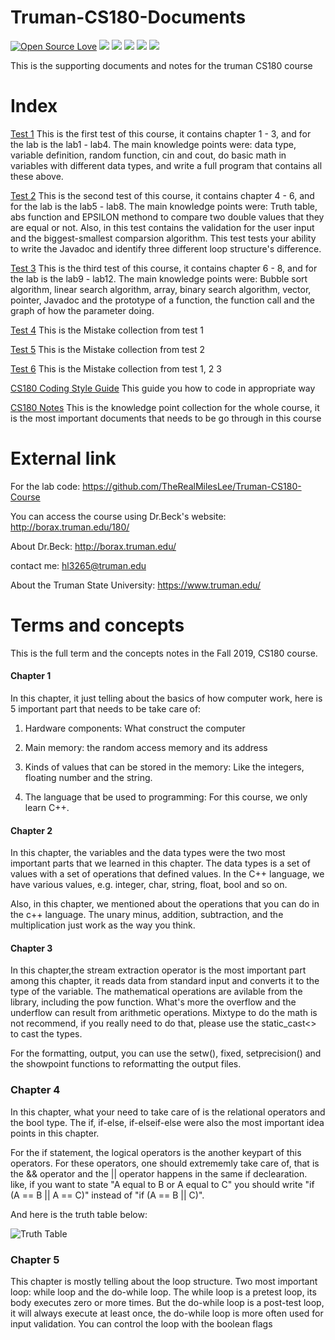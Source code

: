 # Truman-CS180-Documents
[![Open Source Love](https://badges.frapsoft.com/os/v1/open-source.svg?v=103)](https://github.com/ellerbrock/open-source-badges/)
<a href="https://996.icu"><img src="https://img.shields.io/badge/link-996.icu-red.svg"></a>
<a href="https://img.shields.io"><img src="https://img.shields.io/badge/contributions-welcome-brightgreen.svg"></a> 
<a href="https://img.shields.io"><img src="https://img.shields.io/badge/C++-Learing-red.svg"></a>
<a href="https://img.shields.io"><img src="https://img.shields.io/badge/Creative-Design%26Build-blue.svg"></a>
<a href="https://img.shields.io"><img src="https://img.shields.io/badge/MileLee-Computer%20Science-brightgreen.svg"></a>

This is the supporting documents and notes for the truman CS180 course

# Index
[Test 1](https://github.com/TheRealMilesLee/Truman-CS180-Documents/blob/master/Test%201.docx) This is the first test of this course, it contains chapter 1 - 3, and for the lab is the lab1 - lab4. The main knowledge points were: data type, variable definition, random function, cin and cout, do basic math in variables with different data types, and write a full program that contains all these above.

[Test 2](https://github.com/TheRealMilesLee/Truman-CS180-Documents/blob/master/Test%202.docx) This is the second test of this course, it contains chapter 4 - 6, and for the lab is the lab5 - lab8. The main knowledge points were: Truth table, abs function and EPSILON methond to compare two double values that they are equal or not. Also, in this test contains the validation for the user input and the biggest-smallest comparsion algorithm. This test tests your ability to write the Javadoc and identify three different loop structure's difference.

[Test 3](https://github.com/TheRealMilesLee/Truman-CS180-Documents/blob/master/Test%203.docx) This is the third test of this course, it contains chapter 6 - 8, and for the lab is the lab9 - lab12. The main knowledge points were: Bubble sort algorithm, linear search algorithm, array, binary search algorithm, vector, pointer, Javadoc and the prototype of a function, the function call and the graph of how the parameter doing.

[Test 4](https://github.com/TheRealMilesLee/Truman-CS180-Documents/blob/master/Test%204.docx) This is the Mistake collection from test 1

[Test 5](https://github.com/TheRealMilesLee/Truman-CS180-Documents/blob/master/Test%205.docx) This is the Mistake collection from test 2

[Test 6](https://github.com/TheRealMilesLee/Truman-CS180-Documents/blob/master/Test%206.docx) This is the Mistake collection from test 1, 2 3

[CS180 Coding Style Guide](https://github.com/TheRealMilesLee/Truman-CS180-Documents/blob/master/CS180%20C%2B%2B%20Language%20Coding%20Style%20Guide.pdf) This guide you how to code in appropriate way

[CS180 Notes](https://github.com/TheRealMilesLee/Truman-CS180-Documents/blob/master/CS180%20%E7%9F%A5%E8%AF%86%E7%82%B9%E6%A2%B3%E7%90%86.pdf) This is the knowledge point collection for the whole course, it is the most important documents that needs to be go through in this course

# External link

For the lab code: https://github.com/TheRealMilesLee/Truman-CS180-Course

You can access the course using Dr.Beck's website: http://borax.truman.edu/180/

About Dr.Beck: http://borax.truman.edu/

contact me: hl3265@truman.edu

About the Truman State University: https://www.truman.edu/

# Terms and concepts

This is the full term and the concepts notes in the Fall 2019, CS180 course.

#### Chapter 1

In this chapter, it just telling about the basics of how computer work, here is 5 important part that needs to be take care of:

1. Hardware components: What construct the computer

2. Main memory: the random access memory and its address

3. Kinds of values that can be stored in the memory: Like the integers, floating number and the string.

4. The language that be used to programming: For this course, we only learn C++.

#### Chapter 2

In this chapter, the variables and the data types were the two most important parts that we learned in this chapter. The data types is a set of values with a set of operations that defined values. In the C++ language, we have various values, e.g. integer, char, string, float, bool and so on.

Also, in this chapter, we mentioned about the operations that you can do in the c++ language. The unary minus, addition, subtraction, and the multiplication just work as the way you think. 

#### Chapter 3
 
In this chapter,the stream extraction operator is the most important part among this chapter, it reads data from standard input and converts it to the type of the variable. The mathematical operations are avilable from the <cmath> library, including the pow function. What's more the overflow and the underflow can result from arithmetic operations. Mixtype to do the math is not recommend, if you really need to do that, please use the static_cast<> to cast the types.

For the formatting, output, you can use the setw(), fixed, setprecision() and the showpoint functions to reformatting the output files.

### Chapter 4

In this chapter, what your need to take care of is the relational operators and the bool type. The if, if-else, if-elseif-else were also the most important idea points in this chapter.

For the if statement, the logical operators is the another keypart of this operators. For these operators, one should extrememly take care of, that is the && operator and the || operator happens in the same if declearation. like, if you want to state "A equal to B or A equal to C" you should write "if (A == B || A == C)" instead of "if (A == B || C)". 

And here is the truth table below:

![Truth Table]()

 ### Chapter 5

 This chapter is mostly telling about the loop structure. Two most important loop: while loop and the do-while loop. The while loop is a pretest loop, its body executes zero or more times. But the do-while loop is a post-test loop, it will always execute at least once, the do-while loop is more often used for input validation. You can control the loop with the boolean flags

